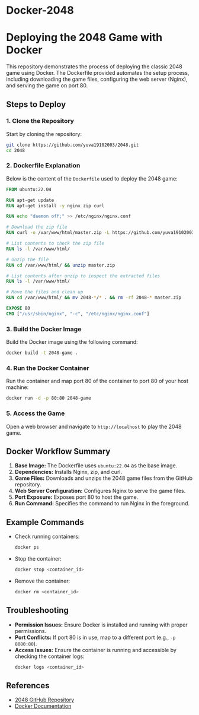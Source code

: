 # Docker-2048



# Deploying the 2048 Game with Docker

This repository demonstrates the process of deploying the classic 2048 game using Docker. The Dockerfile provided automates the setup process, including downloading the game files, configuring the web server (Nginx), and serving the game on port 80.

## Steps to Deploy

### 1. Clone the Repository

Start by cloning the repository:
```bash
git clone https://github.com/yuva19102003/2048.git
cd 2048
```

### 2. Dockerfile Explanation

Below is the content of the `Dockerfile` used to deploy the 2048 game:

```Dockerfile
FROM ubuntu:22.04

RUN apt-get update
RUN apt-get install -y nginx zip curl

RUN echo "daemon off;" >> /etc/nginx/nginx.conf

# Download the zip file
RUN curl -o /var/www/html/master.zip -L https://github.com/yuva19102003/2048/archive/refs/heads/master.zip

# List contents to check the zip file
RUN ls -l /var/www/html/

# Unzip the file
RUN cd /var/www/html/ && unzip master.zip

# List contents after unzip to inspect the extracted files
RUN ls -l /var/www/html/

# Move the files and clean up
RUN cd /var/www/html/ && mv 2048-*/* . && rm -rf 2048-* master.zip

EXPOSE 80
CMD ["/usr/sbin/nginx", "-c", "/etc/nginx/nginx.conf"]
```

### 3. Build the Docker Image

Build the Docker image using the following command:
```bash
docker build -t 2048-game .
```

### 4. Run the Docker Container

Run the container and map port 80 of the container to port 80 of your host machine:
```bash
docker run -d -p 80:80 2048-game
```

### 5. Access the Game

Open a web browser and navigate to `http://localhost` to play the 2048 game.

## Docker Workflow Summary

1. **Base Image:** The Dockerfile uses `ubuntu:22.04` as the base image.
2. **Dependencies:** Installs Nginx, zip, and curl.
3. **Game Files:** Downloads and unzips the 2048 game files from the GitHub repository.
4. **Web Server Configuration:** Configures Nginx to serve the game files.
5. **Port Exposure:** Exposes port 80 to host the game.
6. **Run Command:** Specifies the command to run Nginx in the foreground.

## Example Commands

- Check running containers:
  ```bash
  docker ps
  ```

- Stop the container:
  ```bash
  docker stop <container_id>
  ```

- Remove the container:
  ```bash
  docker rm <container_id>
  ```

## Troubleshooting

- **Permission Issues:** Ensure Docker is installed and running with proper permissions.
- **Port Conflicts:** If port 80 is in use, map to a different port (e.g., `-p 8080:80`).
- **Access Issues:** Ensure the container is running and accessible by checking the container logs:
  ```bash
  docker logs <container_id>
  ```

## References

- [2048 GitHub Repository](https://github.com/yuva19102003/2048)
- [Docker Documentation](https://docs.docker.com/)

